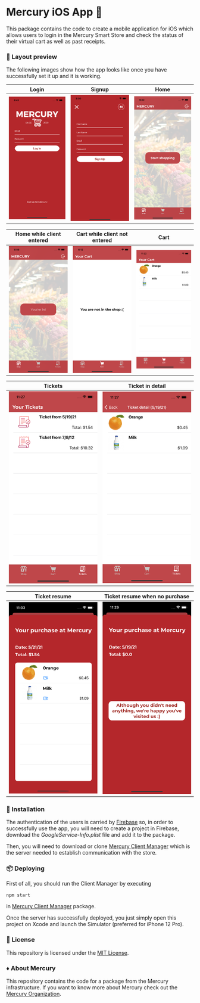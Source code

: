 # Mercury iOS App 📱 

This package contains the code to create a mobile application for iOS which allows users to login in the Mercury Smart Store and check the status of their virtual cart as well as past receipts. 

### 🎨 Layout preview

The following images show how the app looks like once you have successfully set it up and it is working.

Login            |  Signup |  Home
:-------------------------:|:-------------------------:|:-------------------------:
<img src="https://github.com/Mercury-Smartstores/Mercury-iOS-App/blob/main/readme-assets/App-login.png" alt="Login screen" width="250"/>  |  <img src="https://github.com/Mercury-Smartstores/Mercury-iOS-App/blob/main/readme-assets/App-signup.png" alt="Signup screen" width="250"/> |  <img src="https://github.com/Mercury-Smartstores/Mercury-iOS-App/blob/main/readme-assets/App-home.png" alt="Home screen" width="250"/>

Home while client entered            |  Cart while client not entered |  Cart
:-------------------------:|:-------------------------:|:-------------------------:
<img src="https://github.com/Mercury-Smartstores/Mercury-iOS-App/blob/main/readme-assets/App-client-already-in.png" alt="Home screen (client entered)" width="250"/>  |  <img src="https://github.com/Mercury-Smartstores/Mercury-iOS-App/blob/main/readme-assets/App-not-in-shop.png" alt="Cart screen (not entered)" width="250"/> |  <img src="https://github.com/Mercury-Smartstores/Mercury-iOS-App/blob/main/readme-assets/App-cart.png" alt="Cart screen" width="250"/>

Tickets           |  Ticket in detail
:-------------------------:|:-------------------------:
<img src="https://github.com/Mercury-Smartstores/Mercury-iOS-App/blob/main/readme-assets/App-tickets.png" alt="Tickets screen" width="250"/>  |  <img src="https://github.com/Mercury-Smartstores/Mercury-iOS-App/blob/main/readme-assets/App-ticket-detail.png" alt="Ticket in detail" width="250"/> 

Ticket resume          |  Ticket resume when no purchase
:-------------------------:|:-------------------------:
<img src="https://github.com/Mercury-Smartstores/Mercury-iOS-App/blob/main/readme-assets/App-purchase.png" alt="Ticket resume" width="250"/>  |  <img src="https://github.com/Mercury-Smartstores/Mercury-iOS-App/blob/main/readme-assets/App-no-purchase.png" alt="Ticket resume (no purchase)" width="250"/> 
  
### 🔧 Installation

The authentication of the users is carried by [Firebase](https://firebase.google.com/) so, in order to successfully use the app, you will need to create a project in Firebase, download the *GoogleService-Info.plist* file and add it to the package.

Then, you will need to download or clone [Mercury Client Manager](https://github.com/Mercury-Smartstores/Mercury-Client-Manager) which is the server needed to establish communication with the store.

### 📦 Deploying 

First of all, you should run the Client Manager by executing
```
npm start
```
in [Mercury Client Manager](https://github.com/Mercury-Smartstores/Mercury-Client-Manager) package.

Once the server has successfully deployed, you just simply open this project on Xcode and launch the Simulator (preferred for iPhone 12 Pro).

### 📄 License

This repository is licensed under the [MIT License](LICENSE).

### ♦️ About Mercury

This repository contains the code for a package from the Mercury infrastructure.
If you want to know more about Mercury check out the [Mercury Organization](https://github.com/Mercury-Smartstores).
